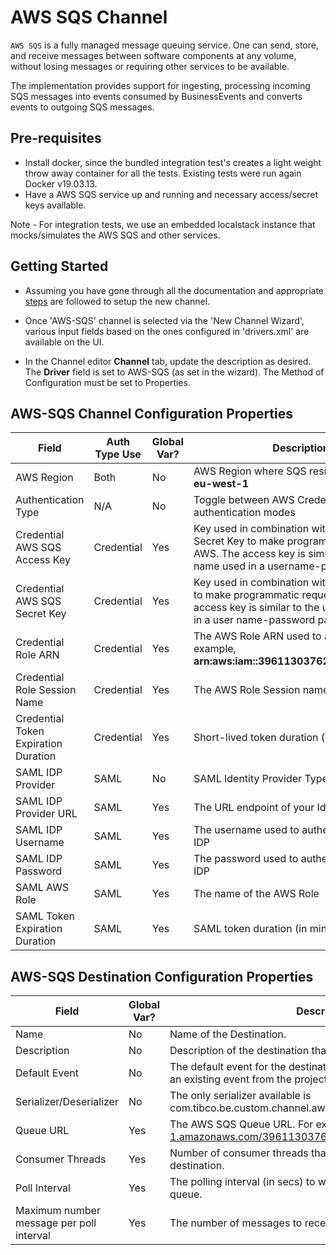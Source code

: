 # AWS SQS Channel

`AWS SQS` is a fully managed message queuing service. One can send, store, and receive messages between software components at any volume, without losing messages or requiring other services to be available.

The implementation provides support for ingesting, processing incoming SQS messages into events consumed by BusinessEvents and converts events to outgoing SQS messages.

## Pre-requisites

* Install docker, since the bundled integration test's creates a light weight throw away container for all the tests. Existing tests were run again Docker v19.03.13.
* Have a AWS SQS service up and running and necessary access/secret keys available. 

Note - For integration tests, we use an embedded localstack instance that mocks/simulates the AWS SQS and other services.

## Getting Started

* Assuming you have gone through all the documentation and appropriate [steps](https://github.com/tibco/be-contribution/tree/main/channel) are followed to setup the new channel.

* Once 'AWS-SQS' channel is selected via the 'New Channel Wizard', various input fields based on the ones configured in 'drivers.xml' are available on the UI.

* In the Channel editor <b>Channel</b> tab, update the description as desired. The <b>Driver</b> field is set to AWS-SQS (as set in the wizard). The Method of Configuration must be set to Properties.

## AWS-SQS Channel Configuration Properties

| Field | Auth Type Use | Global Var? | Description |
|---|---|---|---|
AWS Region|Both|No|AWS Region where SQS resides. For example <b>eu-west-1</b>
Authentication Type|N/A|No|Toggle between AWS Credentials or SAML authentication modes 
Credential AWS SQS Access Key|Credential|Yes|Key used in combination with the AWS SQS Secret Key to make programmatic request to AWS. The access key is similar to a user name used in a username-password pair.
Credential AWS SQS Secret Key|Credential|Yes|Key used in combination with the access key to make programmatic requests to AWS. The access key is similar to the user name used in a user name-password pair.
Credential Role ARN|Credential|Yes|The AWS Role ARN used to access SQS. For example, <b>arn:aws:iam::396113037621:role/TIBCO/BE</b>
Credential Role Session Name|Credential|Yes|The AWS Role Session name
Credential Token Expiration Duration|Credential|Yes|Short-lived token duration (in minutes)
SAML IDP Provider|SAML|No|SAML Identity Provider Type
SAML IDP Provider URL|SAML|Yes|The URL endpoint of your Identity Provider
SAML IDP Username|SAML|Yes|The username used to authenticate against IDP
SAML IDP Password|SAML|Yes|The password used to authenticate against IDP
SAML AWS Role|SAML|Yes|The name of the AWS Role
SAML Token Expiration Duration|SAML|Yes|SAML token duration (in minutes)

## AWS-SQS Destination Configuration Properties

| Field | Global Var? | Description |
|---|---|---|
Name|No|Name of the Destination.
Description|No|Description of the destination that is to be created..
Default Event|No|The default event for the destination. You can browse and select an existing event from the project.
Serializer/Deserializer|No|The only serializer available is com.tibco.be.custom.channel.aws.sqs.serializer.SqsTextSerializer
Queue URL|Yes|The AWS SQS Queue URL. For example, https://sqs.eu-west-1.amazonaws.com/396113037621/sqs-test-queue
Consumer Threads|Yes|Number of consumer threads that BusinessEvents creates for the destination. 
Poll Interval|Yes|The polling interval (in secs) to wait for messages on the SQS queue.
Maximum number message per poll interval|Yes|The number of messages to receive per poll interval.